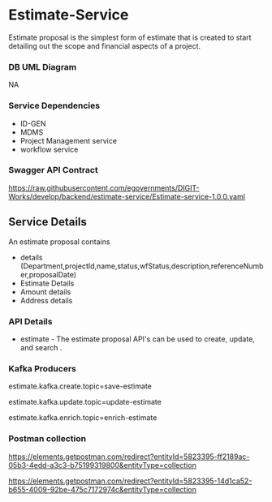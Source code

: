 # Estimate-Service

Estimate proposal is the simplest form of estimate that is created to start detailing out the scope and financial aspects of a project.

### DB UML Diagram

NA

### Service Dependencies

- ID-GEN
- MDMS
- Project Management service
- workflow service

### Swagger API Contract

https://raw.githubusercontent.com/egovernments/DIGIT-Works/develop/backend/estimate-service/Estimate-service-1.0.0.yaml

## Service Details

An estimate proposal contains
- details (Department,projectId,name,status,wfStatus,description,referenceNumber,proposalDate)
- Estimate Details
- Amount details
- Address details


### API Details

- estimate - The estimate proposal API's can be used to create, update, and search .

### Kafka Producers

estimate.kafka.create.topic=save-estimate

estimate.kafka.update.topic=update-estimate

estimate.kafka.enrich.topic=enrich-estimate

### Postman collection

https://elements.getpostman.com/redirect?entityId=5823395-ff2189ac-05b3-4edd-a3c3-b75199319800&entityType=collection

https://elements.getpostman.com/redirect?entityId=5823395-14d1ca52-b655-4009-92be-475c7172974c&entityType=collection 

